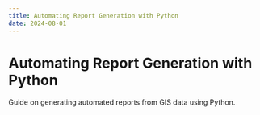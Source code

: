 ```yaml
---
title: Automating Report Generation with Python
date: 2024-08-01
---
```


# Automating Report Generation with Python

Guide on generating automated reports from GIS data using Python.
